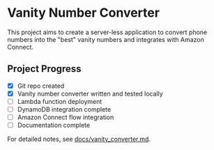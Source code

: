 # Vanity Number Converter

This project aims to create a server-less application to convert phone numbers into the "best" vanity numbers and integrates with Amazon Connect.

## Project Progress

- [x] Git repo created
- [x] Vanity number converter written and tested locally
- [ ] Lambda function deployment
- [ ] DynamoDB integration complete
- [ ] Amazon Connect flow integration
- [ ] Documentation complete

For detailed notes, see [docs/vanity_converter.md](docs/vanity_converter.md).
